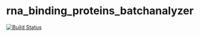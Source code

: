 # rna_binding_proteins_batchanalyzer
[![Build Status](https://travis-ci.org/dcolam/rna_binding_proteins_batchanalyzer.svg?branch=master)](https://travis-ci.org/dcolam/rna_binding_proteins_batchanalyzer)
